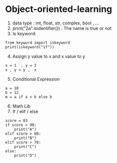 # Object-oriented-learning

1. data type : int, float, str, complex, bool , ...  
2. print("2a".isidentifier()) : The name is true or not
3. Is keyword:

```
from keyword import iskeyword
print(iskeyword("if"))
```

4. Assign y value to x and x value to y
```
x = 1  , y = 2
x , y = y ,  x
```
5. Conditional Expression
```
a = 10
b = 12
m = a if a < b else b
```
6. Math Lib
7. If / elif / else
```
score = 83
if score > 90:
    print("A")
elif score > 80:
    print("B")
elif score > 70:
    print("C")
else:
    print("D")
```